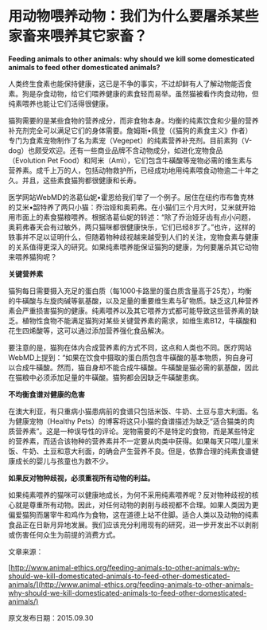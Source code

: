 # 用动物喂养动物：我们为什么要屠杀某些家畜来喂养其它家畜？

**Feeding animals to other animals: why should we kill some domesticated animals to feed other domesticated animals?**

人类终生食素也能保持健康，这已是不争的事实，不过却鲜有人了解动物能否食素。狗是杂食动物，给它们喂养健康的素食轻而易举。虽然猫被看作肉食动物，但纯素喂养也能让它们活得很健康。

猫狗需要的是某些食物的营养成分，而非食物本身。均衡的纯素饮食和少量的营养补充剂完全可以满足它们的身体需要。詹姆斯•佩登（《猫狗的素食主义》作者）专门为食素宠物制作了名为素宠（Vegepet）的纯素营养补充剂。目前素狗（V-dog）也颇受欢迎。还有一些商业品牌不含动物成分，如进化宠物食品（Evolution Pet Food）和阿米（Amì），它们包含牛磺酸等宠物必需的维生素与营养素。成千上万的人，包括动物救护所，已经成功地用纯素喂食动物逾二十年之久。并且，这些素食猫狗都很健康和长寿。

医学网站WebMD的洛葛仙妮•霍恩给我们举了一个例子。居住在纽约市布鲁克林的艾米•韶特养了两只小猫：乔治娅和奥莉弗。在小猫们三个月大时，艾米就开始用市面上的素食猫粮喂养。根据洛葛仙妮的转述：“除了乔治娅牙齿有点小问题，奥莉弗春天会有过敏外，两只猫咪都很健康快乐，它们已经8岁了。”也许，这样的轶事并不足以证明什么，但随着物种歧视越来越受到人们的关注，宠物食素与健康的关系值得更深入的研究。如果纯素喂养能保证猫狗的健康，为何要屠杀其它动物来喂养猫狗呢？

**关键营养素**

猫狗每日需要摄入充足的蛋白质（每1000卡路里的蛋白质含量高于25克），均衡的牛磺酸与左旋肉碱等氨基酸，以及足量的重要维生素与矿物质。缺乏这几种营养素会严重损害猫狗的健康。纯素喂养以及其它喂养方式都可能导致这些营养素的缺乏。植物性食物不能满足猫狗对某些关键营养素的需求，如维生素B12，牛磺酸和花生四烯酸等，这可以通过添加营养强化食品解决。

要注意的是，猫狗在体内合成营养素的方式不同，这点和人类也不同。医疗网站WebMD上提到：“如果在饮食中摄取的蛋白质包含牛磺酸的基本物质，狗自身可以合成牛磺酸。然而，猫自身却不能合成牛磺酸。牛磺酸是猫必需的氨基酸，因此在猫粮中必须添加足量的牛磺酸。猫狗都会因缺乏牛磺酸患病。

**不均衡食谱对健康的危害**

在澳大利亚，有只重病小猫患病前的食谱只包括米饭、牛奶、土豆与意大利面。名为健康宠物（Healthy Pets）的博客将这只小猫的食谱描述为缺乏“适合猫类的肉质营养素”。这是一种误导性的评论。宠物需要的不是特定的食物，而是某些特定的营养素，而适合该物种的营养素并不一定要从肉类中获得。如果每天只喂儿童米饭、牛奶、土豆和意大利面，的确会产生营养不良。但是，依靠合理的纯素食谱健康成长的婴儿与孩童也为数不少。

**如果反对物种歧视，必须重视所有动物的利益。**

如果纯素喂养的猫咪可以健康地成长，为何不采用纯素喂养呢？反对物种歧视的核心就是尊重所有动物。因此，对任何动物的剥削与歧视都不合理。如果人类因为更偏爱猫狗而屠宰牛和鸡作为食物，这在道德上站不住脚。适合人类以及动物的纯素食品正在日新月异地发展。我们应该充分利用现有的研究，进一步开发出不以剥削或伤害任何众生为前提的消费方式。

文章来源：

[http://www.animal-ethics.org/feeding-animals-to-other-animals-why-should-we-kill-domesticated-animals-to-feed-other-domesticated-animals/](http://www.animal-ethics.org/feeding-animals-to-other-animals-why-should-we-kill-domesticated-animals-to-feed-other-domesticated-animals/)

原文发布日期：2015.09.30

